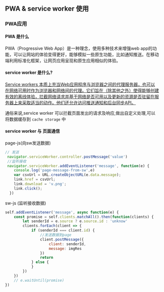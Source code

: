 ## PWA & service worker 使用

### PWA应用
#### PWA 是什么
PWA（Progressive Web App）是一种理念，使用多种技术来增强web app的功能，可以让网站的体验变得更好，能够模拟一些原生功能，比如通知推送。在移动端利用标准化框架，让网页应用呈现和原生应用相似的体验。

#### service worker 是什么?
[Service workers 本质上充当Web应用程序与浏览器之间的代理服务器，也可以在网络可用时作为浏览器和网络间的代理。它们旨在（除其他之外）使得能够创建有效的离线体验，拦截网络请求并基于网络是否可用以及更新的资源是否驻留在服务器上来采取适当的动作。他们还允许访问推送通知和后台同步API。](https://developer.mozilla.org/zh-CN/docs/Web/API/Service_Worker_API)

通俗来说,service worker 可以拦截页面发出的请求及响应,做出自定义处理,可以将数据缓存到 `cache storage` 中

#### service worker 与 页面通信
page-js(向sw发送数据)
```js
// 发送
 navigator.serviceWorker.controller.postMessage('value')
 //监听接收
 navigator.serviceWorker.addEventListener('message', function(e) {
    console.log('page-message-from-sw',e)
    var csvUrl = URL.createObjectURL(e.data.message);
    link.href = csvUrl;
    link.download = 'v.png';
    link.click();
  })
```
sw-js (监听接收数据)
```js
self.addEventListener('message', async function(e) {
    const promise = self.clients.matchAll().then(function(clients) {
        let senderId = e.source ? e.source.id : 'unknow'
        clients.forEach(client => {
            if (senderId === client.id) {
                //发送数据到page
                client.postMessage({
                    client: senderId,
                    message: imgRes
                })
                return
            } else {
            }
        })
    })
    // e.waitUntil(promise)
})
```